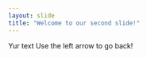 ```yaml
---
layout: slide
title: "Welcome to our second slide!"
---
```

Yur text
Use the left arrow to go back!
